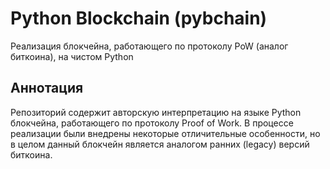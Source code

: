 # Python Blockchain (pybchain)

Реализация блокчейна, работающего по протоколу PoW (аналог биткоина), на чистом Python


## Аннотация

Репозиторий содержит авторскую интерпретацию на языке Python блокчейна, работающего по протоколу Proof of Work. 
В процессе реализации были внедрены некоторые отличительные особенности, но в целом данный блокчейн является аналогом
ранних (legacy) версий биткоина.